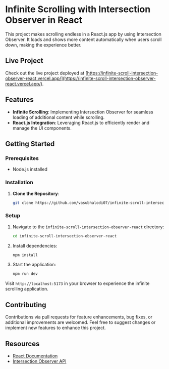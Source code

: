 # Infinite Scrolling with Intersection Observer in React

This project makes scrolling endless in a React.js app by using Intersection Observer. It loads and shows more content automatically when users scroll down, making the experience better.

## Live Project

Check out the live project deployed at [https://infinite-scroll-intersection-observer-react.vercel.app/](https://infinite-scroll-intersection-observer-react.vercel.app/).

## Features

- **Infinite Scrolling**: Implementing Intersection Observer for seamless loading of additional content while scrolling.
- **React.js Integration**: Leveraging React.js to efficiently render and manage the UI components.

## Getting Started

### Prerequisites

- Node.js installed

### Installation

1. **Clone the Repository**:
   ```bash
   git clone https://github.com/vasubhalodi07/infinite-scroll-intersection-observer-react.git
   ```

### Setup

1. Navigate to the `infinite-scroll-intersection-observer-react` directory:

   ```bash
   cd infinite-scroll-intersection-observer-react
   ```

2. Install dependencies:

   ```bash
   npm install
   ```

3. Start the application:
   ```bash
   npm run dev
   ```

Visit `http://localhost:5173` in your browser to experience the infinite scrolling application.

## Contributing

Contributions via pull requests for feature enhancements, bug fixes, or additional improvements are welcomed. Feel free to suggest changes or implement new features to enhance this project.

## Resources

- [React Documentation](https://reactjs.org/)
- [Intersection Observer API](https://developer.mozilla.org/en-US/docs/Web/API/Intersection_Observer_API)
